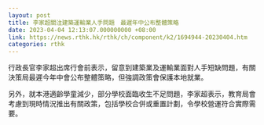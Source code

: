 ```yaml
---
layout: post
title: 李家超關注建築運輸業人手問題　最遲年中公布整體策略
date: 2023-04-04 12:13:07.000000000 +08:00
link: https://news.rthk.hk/rthk/ch/component/k2/1694944-20230404.htm
categories: rthk
---
```


行政長官李家超出席行會前表示，留意到建築業及運輸業面對人手短缺問題，有關決策局最遲今年中會公布整體策略，但強調政策會保護本地就業。

另外，就本港適齡學童減少，部分學校面臨收生不足問題，李家超表示，教育局會考慮到現時情況推出有關政策，包括學校合併或重置計劃，令學校營運符合實際需要。
